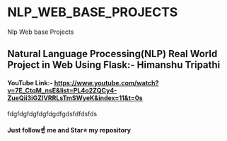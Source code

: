 # NLP_WEB_BASE_PROJECTS
Nlp Web base Projects


## Natural Language Processing(NLP) Real World Project in Web Using Flask:- Himanshu Tripathi
#### YouTube Link:- https://www.youtube.com/watch?v=7E_CtqM_nsE&list=PL4o2ZQCy4-ZueQii3iGZIVRRLsTmSWyeK&index=11&t=0s

fdgfdgfdgfdgfdgdfgdsfdfdsfds
#### Just follow☝️ me and Star⭐ my repository
#### 
